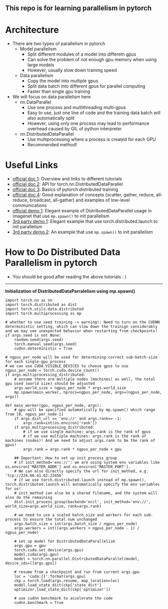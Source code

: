 ## This repo is for learning parallelism in pytorch
# Architecture
+ There are two types of parallelism in pytorch
    + Model parallelism
        + Split different modules of a model into differetn gpus
        + Can solve the problem of not enough gpu memory when using large models
        + However, usually slow down training speed
    + Data parallelism
        + Copy the model into multiple gpus 
        + Split data batch into different gpus for parallel computing
        + Faster than single gpu training
+ We will focus on data parallelism here 
    + nn.DataParallel
        + Use one process and multithreading multi-gpus
        + Easy to use, just one line of code and the training data batch will also automatically split
        + However, using only one process may lead to performance overhead caused by GIL of python interpreter
    + nn.DistributedDataParallel
        + Use multiprocessing where a process is created for each GPU
        + Recommended method!
# Useful Links
+ [official doc 1](https://pytorch.org/tutorials/beginner/dist_overview.html): Overview and links to different tutorials
+ [official doc 2](https://pytorch.org/docs/master/generated/torch.nn.parallel.DistributedDataParallel.html#torch.nn.parallel.DistributedDataParallel): API for torch.nn.DistributedDataParallel
+ [official doc 3](https://pytorch.org/docs/master/distributed.html#distributed-basics): Basics of pytorch distributed training
+ [official doc 4](https://pytorch.org/tutorials/intermediate/dist_tuto.html): Good explanation of concepts (scatter, gather, reduce, all-reduce, broadcast, all-gather) and examples of low-level communications
+ [official demo 1](https://github.com/pytorch/examples/blob/master/imagenet/main.py): Elegant example of DistributedDataParallel usage in imagenet that use ``mp.spawn()`` to init parallelism
+ [3rd party demo 1](https://fyubang.com/2019/07/23/distributed-training3/): Elegant example that use torch.distributed.launch to init parallelism
+ [3rd party demo 2](https://yangkky.github.io/2019/07/08/distributed-pytorch-tutorial.html): An example that use ``mp.spawn()`` to init parallelism 

# How to Do Distributed Data Parallelism in pytorch
+ You should be good after reading the above tutorials : )
---
**Initialization of DistributedDataParralelism using mp.spawn()**
```
import torch.nn as nn
import torch.distributed as dist
import torch.utils.data.distributed
import torch.multiprocessing as mp

# whether to use seed training -> warning!: Need to turn on the CUDNN deterministic setting, which can slow down the trainign considerably and we may see unexpected behavior when restarting from checkpoints!
if args.seed is not None:
    random.seed(args.seed)
    torch.manual_seed(args.seed)
    cudnn.deterministic = True

# ngpus_per_node will be used for determining correct sub-batch-size for each single-gpu process 
# we can use CUDA_VISIBLE_DEVICES to choose gpus to use
ngpus_per_node = torch.cuda.device_count()
if args.multiprocessing_distributed:
    # assume there are multiple nodes (machines) as well, the total gpu used (world size) should be adjusted
    args.world_size = ngpus_per_node * args.world_size 
    mp.spawn(main_worker, nprocs=ngpus_per_node, args=(ngpus_per_node, args))

def main_worker(gpu, ngpus_per_node, args):
    # gpu will be specified automatically by mp.spawn() which range from [0, ngpus_per_node-1]
    if args.dist_url == 'env://' and args.rank== -1:
        args.rank=int(os.environ['rank'])
    if args.multiprocessing_distributed:
        # if we use single machine: args.rank is the rank of gpus
        # if we use multiple machines: args.rank is the rank of machines (nodes)! And we need to adjust args.rank to be the rank of gpus!
        args.rank = args.rank * ngpus_per_node + gpu
    
    ## Important: How to set up init_process_group
    # if init_method='env://': we are using system env variables like os.environ['MASTER_ADDR'] and os.environ['MASTER_PORT']. 
    # We can also directly specify the url for init_method, e.g. 'tcp://224.66.41.62:23456'
    # if we use torch.distributed.launch instead of mp.spawn(), torch.distributed.launch will automatically specify the env variables for us!
    # init_method can also be a shared filename, and the system will also do the remaining 
    dist.init_process_group(backend='nccl', init_method='env://', world_size=args.world_size, rank=args.rank)

    # we need to use a scaled batch_size and workers for each sub-process to ensure the total num unchanged
    args.batch_size = int(args.batch_size / ngpus_per_node)
    args.workers = int((args.workers + ngpus_per_node - 1) / ngpus_per_node)

    # set up model for DistributedDataParallelism
    args.gpu = gpu
    torch.cuda.set_device(args.gpu)
    model.cuda(args.gpu)
    model = torch.nn.parallel.DistributedDataParallel(model, device_ids=[[args.gpu])

    # resume from a checkpoint and run from current args.gpu
    loc = 'cuda:{}'.format(args.gpu)
    ckp = torch.load(args.resume, map_location=loc)
    model.load_state_dict(ckp['state_dict']
    optimizer.load_state_dict(ckp['optimizer'])

    # use cudnn benchmark to accelerate the code
    cudnn.benchmark = True

```








































